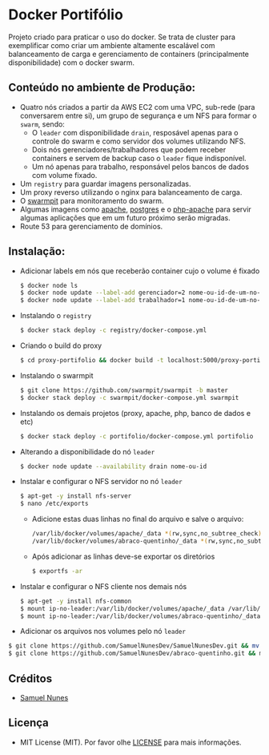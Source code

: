 # Docker Portifólio
Projeto criado para praticar o uso do docker. Se trata de cluster para exemplificar como criar um ambiente altamente escalável com balanceamento de carga e gerenciamento de containers (principalmente disponibilidade) com o docker swarm.
## Conteúdo no ambiente de Produção:
- Quatro nós criados a partir da AWS EC2 com uma VPC, sub-rede (para conversarem entre si), um grupo de segurança e um NFS para formar o `swarm`, sendo:
  - O `leader` com disponibilidade `drain`, resposável apenas para o controle do swarm e como servidor dos volumes utilizando NFS.
  - Dois nós gerenciadores/trabalhadores que podem receber containers e servem de backup caso o `leader` fique indisponível.
  - Um nó apenas para trabalho, responsável pelos bancos de dados com volume fixado.
- Um `registry` para guardar imagens personalizadas.
- Um proxy reverso utilizando o nginx para balanceamento de carga.
- O [swarmpit](https://swarmpit.io/) para monitoramento do swarm.
- Algumas imagens como [apache](https://hub.docker.com/_/httpd), [postgres](https://hub.docker.com/_/postgres) e o [php-apache](https://hub.docker.com/r/webdevops/php-apache) para servir algumas aplicações que em um futuro próximo serão migradas.
- Route 53 para gerenciamento de domínios.
## Instalação:
- Adicionar labels em nós que receberão container cujo o volume é fixado
  ```bash
  $ docker node ls
  $ docker node update --label-add gerenciador=2 nome-ou-id-de-um-no-gerenciador-exceto-leader
  $ docker node update --label-add trabalhador=1 nome-ou-id-de-um-no-apenas-trabalhador```
- Instalando o `registry`
  ``` bash
  $ docker stack deploy -c registry/docker-compose.yml
  ```
- Criando o build do proxy
  ```bash
  $ cd proxy-portifolio && docker build -t localhost:5000/proxy-portifolio:1.0 .
  ```
- Instalando o swarmpit
  ```bash
  $ git clone https://github.com/swarmpit/swarmpit -b master 
  $ docker stack deploy -c swarmpit/docker-compose.yml swarmpit 
  ```
- Instalando os demais projetos (proxy, apache, php, banco de dados e etc)
  ```bash
  $ docker stack deploy -c portifolio/docker-compose.yml portifolio
  ```
- Alterando a disponibilidade do nó `leader`
  ```bash
  $ docker node update --availability drain nome-ou-id
  ```
- Instalar e configurar o NFS servidor no nó `leader`
  ```bash
  $ apt-get -y install nfs-server
  $ nano /etc/exports
  ```
  - Adicione estas duas linhas no final do arquivo e salve o arquivo:
    ```bash
    /var/lib/docker/volumes/apache/_data *(rw,sync,no_subtree_check)
    /var/lib/docker/volumes/abraco-quentinho/_data *(rw,sync,no_subtree_check)
    ```
  - Após adicionar as linhas deve-se exportar os diretórios
    ```bash
    $ exportfs -ar
    ```
- Instalar e configurar o NFS cliente nos demais nós
  ```bash
  $ apt-get -y install nfs-common
  $ mount ip-no-leader:/var/lib/docker/volumes/apache/_data /var/lib/docker/volumes/apache/_data
  $ mount ip-no-leader:/var/lib/docker/volumes/abraco-quentinho/_data /var/lib/docker volumes/abraco-quentinho/_data
  ```
 - Adicionar os arquivos nos volumes pelo nó `leader`
 ```bash
 $ git clone https://github.com/SamuelNunesDev/SamuelNunesDev.git && mv SamuelNunesDev/* /var/lib/docker/volumes/apache/_data
 $ git clone https://github.com/SamuelNunesDev/abraco-quentinho.git && mb abraco-quentinho/* /var/lib/docker/volumes/abraco-quentinho/_data
 ```

## Créditos
- [Samuel Nunes](https://github.com/SamuelNunesDev)
## Licença
 - MIT License (MIT). Por favor olhe [LICENSE](LICENSE.md) para mais informações.
